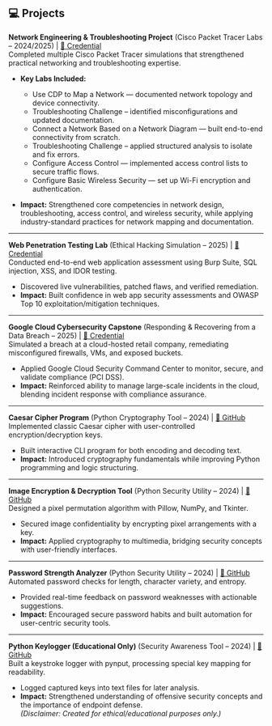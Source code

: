 ## 💻 Projects  

**Network Engineering & Troubleshooting Project** (Cisco Packet Tracer Labs – 2024/2025) | [🔗 Credential](https://example.com/network-project)  
Completed multiple Cisco Packet Tracer simulations that strengthened practical networking and troubleshooting expertise.  

- **Key Labs Included:**  
  - Use CDP to Map a Network — documented network topology and device connectivity.  
  - Troubleshooting Challenge – identified misconfigurations and updated documentation.  
  - Connect a Network Based on a Network Diagram — built end-to-end connectivity from scratch.  
  - Troubleshooting Challenge – applied structured analysis to isolate and fix errors.  
  - Configure Access Control — implemented access control lists to secure traffic flows.  
  - Configure Basic Wireless Security — set up Wi-Fi encryption and authentication.  

- **Impact:** Strengthened core competencies in network design, troubleshooting, access control, and wireless security, while applying industry-standard practices for network mapping and documentation.  

---

**Web Penetration Testing Lab** (Ethical Hacking Simulation – 2025) | [🔗 Credential](https://example.com/webpentest)  
Conducted end-to-end web application assessment using Burp Suite, SQL injection, XSS, and IDOR testing.  
- Discovered live vulnerabilities, patched flaws, and verified remediation.  
- **Impact:** Built confidence in web app security assessments and OWASP Top 10 exploitation/mitigation techniques.  

---

**Google Cloud Cybersecurity Capstone** (Responding & Recovering from a Data Breach – 2025) | [🔗 Credential](https://example.com/cloudcapstone)  
Simulated a breach at a cloud-hosted retail company, remediating misconfigured firewalls, VMs, and exposed buckets.  
- Applied Google Cloud Security Command Center to monitor, secure, and validate compliance (PCI DSS).  
- **Impact:** Reinforced ability to manage large-scale incidents in the cloud, blending incident response with compliance assurance.  

---

**Caesar Cipher Program** (Python Cryptography Tool – 2024) | [🔗 GitHub](https://github.com/jesudeyi/PRODIGY_CS_01)  
Implemented classic Caesar cipher with user-controlled encryption/decryption keys.  
- Built interactive CLI program for both encoding and decoding text.  
- **Impact:** Introduced cryptography fundamentals while improving Python programming and logic structuring.  

---

**Image Encryption & Decryption Tool** (Python Security Utility – 2024) | [🔗 GitHub](https://github.com/jesudeyi/example)  
Designed a pixel permutation algorithm with Pillow, NumPy, and Tkinter.  
- Secured image confidentiality by encrypting pixel arrangements with a key.  
- **Impact:** Applied cryptography to multimedia, bridging security concepts with user-friendly interfaces.  

---

**Password Strength Analyzer** (Python Security Utility – 2024) | [🔗 GitHub](https://github.com/jesudeyi/PRODIGY_CS_03)  
Automated password checks for length, character variety, and entropy.  
- Provided real-time feedback on password weaknesses with actionable suggestions.  
- **Impact:** Encouraged secure password habits and built automation for user-centric security tools.  

---

**Python Keylogger (Educational Only)** (Security Awareness Tool – 2024) | [🔗 GitHub](https://github.com/jesudeyi/example)  
Built a keystroke logger with pynput, processing special key mapping for readability.  
- Logged captured keys into text files for later analysis.  
- **Impact:** Strengthened understanding of offensive security concepts and the importance of endpoint defense.  
  _(Disclaimer: Created for ethical/educational purposes only.)_  
